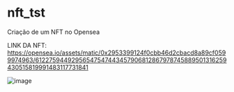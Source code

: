 # nft_tst
Criação de um NFT no Opensea


LINK DA NFT: https://opensea.io/assets/matic/0x2953399124f0cbb46d2cbacd8a89cf0599974963/61227594492956547547443457906812867978745889501316259430515819991483117731841


![image](https://github.com/user-attachments/assets/54eaddce-4bbf-41d6-b1ba-16c26cf7650e)
